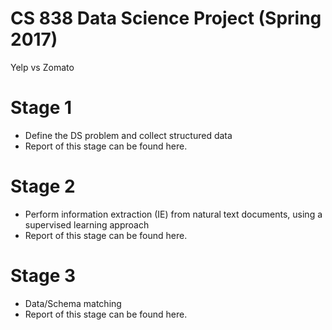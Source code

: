 # CS 838 Data Science Project (Spring 2017)
Yelp vs Zomato

# Stage 1
- Define the DS problem and collect structured data
- Report of this stage can be found here.

# Stage 2 
- Perform information extraction (IE) from natural text documents, using a supervised learning approach
- Report of this stage can be found here.

# Stage 3 
- Data/Schema matching
- Report of this stage can be found here.
